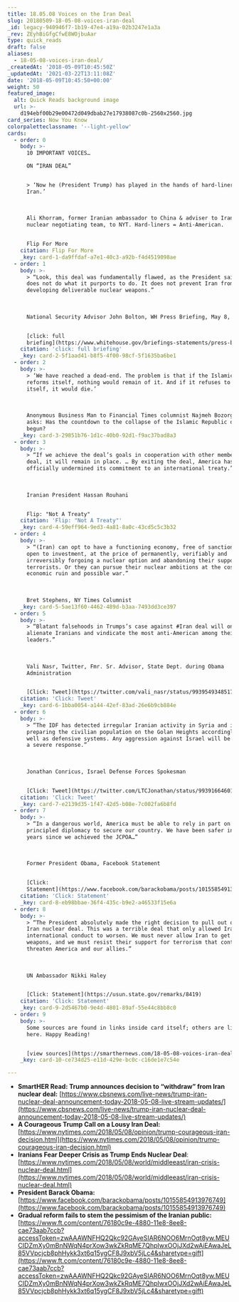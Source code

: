 ```yaml
---
title: 18.05.08 Voices on the Iran Deal
slug: 20180509-18-05-08-voices-iran-deal
_id: legacy-940946f7-1b19-47e4-a19a-02b3247e1a3a
_rev: ZEyhBiGfgCfwE8WOjbuAar
type: quick_reads
draft: false
aliases:
  - 18-05-08-voices-iran-deal/
_createdAt: '2018-05-09T10:45:50Z'
_updatedAt: '2021-03-22T13:11:08Z'
date: '2018-05-09T10:45:50+00:00'
weight: 50
featured_image:
  alt: Quick Reads background image
  url: >-
    d194ebf00b29e00472d049dbab27e17938087c0b-2560x2560.jpg
card_series: Now You Know
colorpaletteclassname: '--light-yellow'
cards:
  - order: 0
    body: >-
      10 IMPORTANT VOICES…  

      ON “IRAN DEAL”


      > ‘Now he (President Trump) has played in the hands of hard-liners in
      Iran.’  
        
        
        
      Ali Khorram, former Iranian ambassador to China & adviser to Iranian
      nuclear negotiating team, to NYT. Hard-liners = Anti-American.


      Flip For More
    citation: Flip For More
    _key: card-1-da9ffdaf-a7e1-40c3-a92b-f4d4519098ae
  - order: 1
    body: >-
      > “Look, this deal was fundamentally flawed, as the President said.A It
      does not do what it purports to do. It does not prevent Iran from
      developing deliverable nuclear weapons.”  
        
        
        
      National Security Advisor John Bolton, WH Press Briefing, May 8, 2018


      [click: full
      briefing](https://www.whitehouse.gov/briefings-statements/press-briefing-national-security-advisor-john-bolton-iran/)
    citation: 'click: full briefing'
    _key: card-2-5f1aad41-b8f5-4f00-98cf-5f1635ba6be1
  - order: 2
    body: >-
      > ‘We have reached a dead-end. The problem is that if the Islamic Republic
      reforms itself, nothing would remain of it. And if it refuses to reform
      itself, it would die.’  
        
        
        
      Anonymous Business Man to Financial Times columnist Najmeh Bozorgmehr who
      asks: Has the countdown to the collapse of the Islamic Republic of Iran
      begun?
    _key: card-3-29851b76-1d1c-40b0-92d1-f9ac37bad8a3
  - order: 3
    body: >-
      > “If we achieve the deal’s goals in cooperation with other members of the
      deal, it will remain in place. … By exiting the deal, America has
      officially undermined its commitment to an international treaty.”  
        
        
        
      Iranian President Hassan Rouhani


      Flip: "Not A Treaty"
    citation: 'Flip: "Not A Treaty"'
    _key: card-4-59eff964-9ed3-4a81-8a0c-43cd5c5c3b32
  - order: 4
    body: >-
      > “(Iran) can opt to have a functioning economy, free of sanctions and
      open to investment, at the price of permanently, verifiably and
      irreversibly forgoing a nuclear option and abandoning their support for
      terrorists. Or they can pursue their nuclear ambitions at the cost of
      economic ruin and possible war.”  
        
        
        
      Bret Stephens, NY Times Columnist
    _key: card-5-5ae13f60-4462-489d-b3aa-7493dd3ce397
  - order: 5
    body: >-
      > “Blatant falsehoods in Trumps’s case against #Iran deal will only
      alienate Iranians and vindicate the most anti-American among their
      leaders.”  
        
        
        
      Vali Nasr, Twitter, Fmr. Sr. Advisor, State Dept. during Obama
      Administration


      [Click: Tweet](https://twitter.com/vali_nasr/status/993954934851764225)
    citation: 'Click: Tweet'
    _key: card-6-1bba0054-a144-42ef-83ad-26e6b9cb884e
  - order: 6
    body: >-
      > “The IDF has detected irregular Iranian activity in Syria and is
      preparing the civilian population on the Golan Heights accordingly, as
      well as defensive systems. Any aggression against Israel will be met with
      a severe response.”  
        
        
        
      Jonathan Conricus, Israel Defense Forces Spokesman


      [Click: Tweet](https://twitter.com/LTCJonathan/status/993916646011088896)
    citation: 'Click: Tweet'
    _key: card-7-e2139d35-1f47-42d5-b08e-7c002fa6b8fd
  - order: 7
    body: >-
      > “In a dangerous world, America must be able to rely in part on strong,
      principled diplomacy to secure our country. We have been safer in the
      years since we achieved the JCPOA…”  
        
        
        
      Former President Obama, Facebook Statement


      [Click:
      Statement](https://www.facebook.com/barackobama/posts/10155854913976749)
    citation: 'Click: Statement'
    _key: card-8-eb98bbae-36f4-435c-b9e2-a46533f15e6a
  - order: 8
    body: >-
      > “The President absolutely made the right decision to pull out of the
      Iran nuclear deal. This was a terrible deal that only allowed Iran’s bad
      international conduct to worsen. We must never allow Iran to get nuclear
      weapons, and we must resist their support for terrorism that continues to
      threaten America and our allies.”  
        
        
        
      UN Ambassador Nikki Haley


      [Click: Statement](https://usun.state.gov/remarks/8419)
    citation: 'Click: Statement'
    _key: card-9-2d5467b0-9e4d-4801-89af-55e44c8bb8c0
  - order: 9
    body: >-
      Some sources are found in links inside card itself; others are listed
      here. Happy Reading!


      [view sources](https://smarthernews.com/18-05-08-voices-iran-deal/)
    _key: card-10-ce734d25-e11d-429e-bc0c-c16de1e7c54e

---
```

* **SmartHER Read: Trump announces decision to “withdraw” from Iran nuclear deal:** [https://www.cbsnews.com/live-news/trump-iran-nuclear-deal-announcement-today-2018-05-08-live-stream-updates/](https://www.cbsnews.com/live-news/trump-iran-nuclear-deal-announcement-today-2018-05-08-live-stream-updates/)
* **A Courageous Trump Call on a Lousy Iran Deal:** [https://www.nytimes.com/2018/05/08/opinion/trump-courageous-iran-decision.html](https://www.nytimes.com/2018/05/08/opinion/trump-courageous-iran-decision.html)
* **Iranians Fear Deeper Crisis as Trump Ends Nuclear Deal**: [https://www.nytimes.com/2018/05/08/world/middleeast/iran-crisis-nuclear-deal.html](https://www.nytimes.com/2018/05/08/world/middleeast/iran-crisis-nuclear-deal.html)
* **President Barack Obama:** [https://www.facebook.com/barackobama/posts/10155854913976749](https://www.facebook.com/barackobama/posts/10155854913976749)
* **Gradual reform fails to stem the pessimism of the Iranian public:** [https://www.ft.com/content/76180c9e-4880-11e8-8ee8-cae73aab7ccb?accessToken=zwAAAWNFHQ2Qkc92GAyeSIAR6NOO6MrnOqt8yw.MEUCIDZmXy0mBnNWqN4prXow3wkZkRqME7QhpIwxOOjJXd2wAiEAwaJeL85VVpcjcb8phHykk3xt6q15ygCF8J9xbV5jLc4&sharetype=gift](https://www.ft.com/content/76180c9e-4880-11e8-8ee8-cae73aab7ccb?accessToken=zwAAAWNFHQ2Qkc92GAyeSIAR6NOO6MrnOqt8yw.MEUCIDZmXy0mBnNWqN4prXow3wkZkRqME7QhpIwxOOjJXd2wAiEAwaJeL85VVpcjcb8phHykk3xt6q15ygCF8J9xbV5jLc4&sharetype=gift)